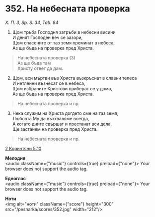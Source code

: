 # 352. На небесната  проверка

_Х. П. 3, Sp. S. 34, Tab. 84_

1. Щом тръба Господня затръби в небесни висини  
И денят Господен веч се зазори,  
Щом спасените от таз земя преминат в небеса,  
Аз ще бъда на проверка пред Христа.  

> На небесната проверка (3)  
> Аз ще бъда там  
> Христу ответ да дам.  

2. Щом, вси мъртви във Христа възкръснат в славни телеса  
И нетленни възнесат се в небеса,  
Щом избраните Христови приберат се у дома,  
Аз ще бъда на проверка пред Христа.  

> На небесната проверка и пр.  

3. Нека служим на Христа догдето сме на таз земя,  
Любовта Му да възхваляме всегда,  
А когато дните свършат и престанат вси дела,  
Ще застанем на проверка пред Христа.  

> На небесната проверка и пр.

[2 Коринтяни 5:10](http://biblia.bg/index.php?k=54&g=5&s=10)

**Мелодия**  
<audio className={"music"} controls={true} preload={"none"}>
    <source src="/pesnarka/mp3/352.mp3" type="audio/mpeg"/>
    Your browser does not support the audio tag.
</audio>

**Едноглас**  
<audio className={"music"} controls={true} preload={"none"}>
    <source src="/pesnarka/transp/352.mp3" type="audio/mpeg"/>
    Your browser does not support the audio tag.
</audio>

**Ноти**  
<img alt="ноти" className={"score"} height="300" src="/pesnarka/scores/352.jpg" width="212"/>
